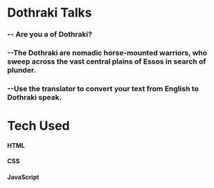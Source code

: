 <h1> Dothraki Talks </h1>
<h3> -- Are you a of Dothraki? </h3>
<h3> --The Dothraki are nomadic horse-mounted warriors, who sweep across the vast central plains of Essos in search of plunder.</h3> 
<h3> --Use the translator to convert your text from English to Dothraki speak.</h3>

<h1> Tech Used </h1>
<h4> HTML</h4>
<h4> CSS</h4>
<h4> JavaScript</h4>
